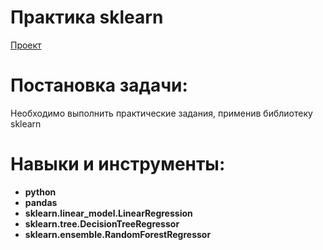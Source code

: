 # Практика sklearn
[Проект](Яндекс.Практикум%20Максимизация%20R2%20поиск%20модели.ipynb)  
# Постановка задачи:    
Необходимо выполнить практические задания, применив библиотеку sklearn
# Навыки и инструменты:  
* **python**
* **pandas**
* **sklearn.linear_model.LinearRegression**
* **sklearn.tree.DecisionTreeRegressor**
* **sklearn.ensemble.RandomForestRegressor** 
